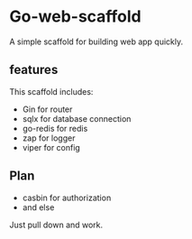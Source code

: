 # Go-web-scaffold
A simple scaffold for building web app quickly.
## features
This scaffold includes:
 - Gin for router
 - sqlx for database connection
 - go-redis for redis
 - zap for logger
 - viper for config
## Plan
 - casbin for authorization
 - and else

Just pull down and work.